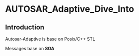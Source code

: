 # AUTOSAR_Adaptive_Dive_Into

## Introduction
Autosar-Adaptive is base on Posix/C++ STL

Messages base on **SOA**
